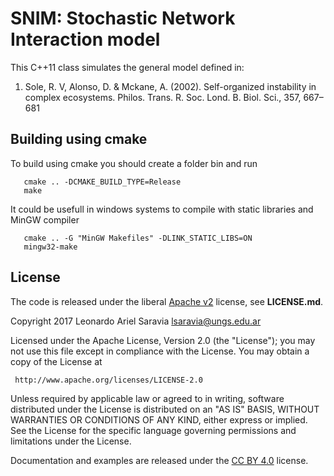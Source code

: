 
# SNIM: Stochastic Network Interaction model 

This C++11 class simulates the general model defined in:

1. Sole, R. V, Alonso, D. & Mckane, A. (2002). Self-organized instability in complex ecosystems. Philos. Trans. R. Soc. Lond. B. Biol. Sci., 357, 667–681

## Building	 using cmake

To build using cmake you should create a folder bin and run

```
   cmake .. -DCMAKE_BUILD_TYPE=Release
   make
```

It could be usefull in windows systems to compile with static libraries and MinGW compiler
   
```
   cmake .. -G "MinGW Makefiles" -DLINK_STATIC_LIBS=ON 
   mingw32-make
```
   
   
## License

The code is released under the liberal
[Apache v2](http://www.apache.org/licenses/LICENSE-2.0) license, see **LICENSE.md**.

   Copyright 2017 Leonardo Ariel Saravia <lsaravia@ungs.edu.ar> 

   Licensed under the Apache License, Version 2.0 (the "License");
   you may not use this file except in compliance with the License.
   You may obtain a copy of the License at

     http://www.apache.org/licenses/LICENSE-2.0

   Unless required by applicable law or agreed to in writing, software
   distributed under the License is distributed on an "AS IS" BASIS,
   WITHOUT WARRANTIES OR CONDITIONS OF ANY KIND, either express or implied.
   See the License for the specific language governing permissions and
   limitations under the License.



Documentation and examples are released under the
[CC BY 4.0](https://creativecommons.org/licenses/by/4.0/) license.
